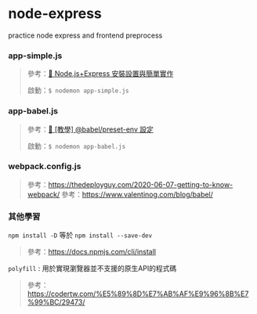 # node-express
practice node express and frontend preprocess

### app-simple.js
> 參考：[🔗 Node.js+Express 安裝設置與簡單實作](https://medium.com/@charming_rust_oyster_221/node-js-express-%E5%AE%89%E8%A3%9D%E8%A8%AD%E7%BD%AE%E8%88%87%E7%B0%A1%E5%96%AE%E5%AF%A6%E4%BD%9C-5920e1d70d9d)
>
> 啟動：```$ nodemon app-simple.js```

### app-babel.js
> 參考：[🔗 [教學] @babel/preset-env 設定](https://shubo.io/babel-preset-env/)
>
> 啟動：```$ nodemon app-babel.js``` 

### webpack.config.js
> 參考：https://thedeployguy.com/2020-06-07-getting-to-know-webpack/
> 參考：https://www.valentinog.com/blog/babel/

### 其他學習

```npm install -D``` 等於 ```npm install --save-dev```
> 參考：https://docs.npmjs.com/cli/install

```polyfill``` : 用於實現瀏覽器並不支援的原生API的程式碼
> 參考：https://codertw.com/%E5%89%8D%E7%AB%AF%E9%96%8B%E7%99%BC/29473/
